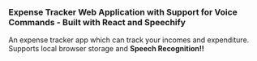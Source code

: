 ### Expense Tracker Web Application with Support for Voice Commands - Built with React and Speechify 

An expense tracker app which can track your incomes and expenditure. Supports local browser storage and <b> Speech Recognition!! </b>
